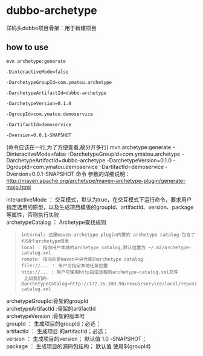 # dubbo-archetype
洋码头dubbo项目骨架：用于新建项目

## how to use

```
mvn archetype:generate

-DinteractiveMode=false

-DarchetypeGroupId=com.ymatou.archetype

-DarchetypeArtifactId=dubbo-archetype

-DarchetypeVersion=0.1.0

-DgroupId=com.ymatou.demoservice

-DartifactId=demoservice

-Dversion=0.0.1-SNAPSHOT

```
(命令应该在一行,为了方便查看,故分开多行)
mvn archetype:generate -DinteractiveMode=false -DarchetypeGroupId=com.ymatou.archetype -DarchetypeArtifactId=dubbo-archetype -DarchetypeVersion=0.1.0 -DgroupId=com.ymatou.demoservice -DartifactId=demoservice -Dversion=0.0.1-SNAPSHOT
命令 参数的详细说明：
http://maven.apache.org/archetype/maven-archetype-plugin/generate-mojo.html

interactiveMode ： 交互模式，默认为true，在交互模式下运行命令，要求用户指定选用的原型，以及生成项目模版的groupId、artifactId、version、package等属性，否则执行失败  
archetypeCatalog ： Archetype查找规则
   >     internal: 这是maven-archetype-plugin内置的 archetype catalog 包含了约58个archetype信息
   >     local : 指向用户本地的archetype catalog,默认位置为 ~/.m2/archetype-catalog.xml
   >     remote: 指向的是maven中央仓库的archetype catalog
   >     file://... ： 用户可指定本地任务位置
   >     http://... : 用户可使用http指定远程的archetype-catalog.xml文件
   >      比如我们的-DarchetypeCatalog=http://172.16.100.98/nexus/service/local/repositories/releases/content/archetype-catalog.xml

archetypeGroupId:骨架的groupId  
archetypeArtifactId :骨架的artifactId  
archetypeVersion :骨架的版本号  
groupId ： 生成项目的groupId；必选；  
artifactId ： 生成项目 的artifactId；必选；  
version ： 生成项目的version； 默认值 1.0 -SNAPSHOT；  
package ： 生成项目的源码包结构； 默认值 使用${groupId}